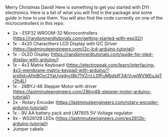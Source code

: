 Merry Christmas David! 
Here is something to get you started with DYI electronics. 
Here is a list of what you will find in the package and some guide in how to use them. You will also find the code currently on one of the microcontrollers in this repo.

+ 2x - ESP32 WROOM-32 Microcontrollers (https://randomnerdtutorials.com/getting-started-with-esp32/)
+ 1x - 4x20 Characthers LCD Display with I2C Driver (https://lastminuteengineers.com/i2c-lcd-arduino-tutorial/)
+ 1x - OLED Display (https://randomnerdtutorials.com/guide-for-oled-display-with-arduino/)
+ 1x - 4x3 Matrix Keyboard (https://electropeak.com/learn/interfacing-4x3-membrane-matrix-keypad-with-arduino/?srsltid=AfmBOor2YaUyqdyct8k71VZrrLL0fFuMbdstF34rVuwWVWEuJqTr2h4L)
+ 1x - 28BYJ-48 Stepper Motor with driver (https://lastminuteengineers.com/28byj48-stepper-motor-arduino-tutorial/)
+ 2x - Rotary Encoder (https://lastminuteengineers.com/rotary-encoder-arduino-tutorial/)
+ 1x - 9V AA battery pack and LM7805 5V Voltage regulator
+ 9x - WS2812B LEDs (https://lastminuteengineers.com/ws2812b-arduino-tutorial/)
+ Jumper cabels
